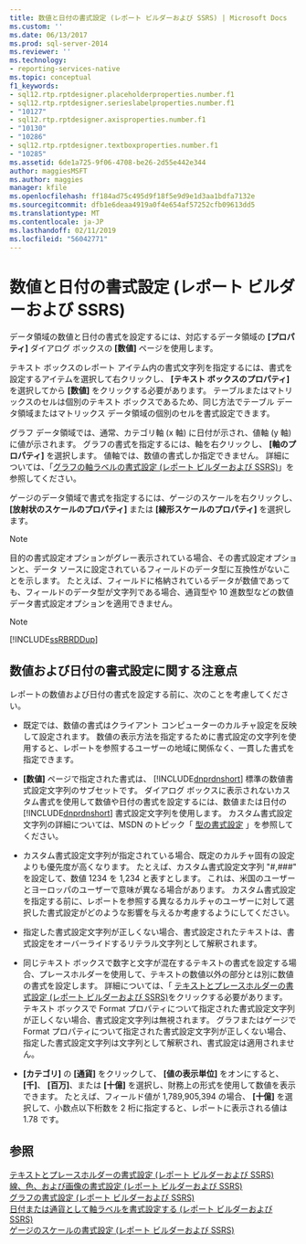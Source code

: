 ```yaml
---
title: 数値と日付の書式設定 (レポート ビルダーおよび SSRS) | Microsoft Docs
ms.custom: ''
ms.date: 06/13/2017
ms.prod: sql-server-2014
ms.reviewer: ''
ms.technology:
- reporting-services-native
ms.topic: conceptual
f1_keywords:
- sql12.rtp.rptdesigner.placeholderproperties.number.f1
- sql12.rtp.rptdesigner.serieslabelproperties.number.f1
- "10127"
- sql12.rtp.rptdesigner.axisproperties.number.f1
- "10130"
- "10286"
- sql12.rtp.rptdesigner.textboxproperties.number.f1
- "10285"
ms.assetid: 6de1a725-9f06-4708-be26-2d55e442e344
author: maggiesMSFT
ms.author: maggies
manager: kfile
ms.openlocfilehash: ff184ad75c495d9f18f5e9d9e1d3aa1bdfa7132e
ms.sourcegitcommit: dfb1e6deaa4919a0f4e654af57252cfb09613dd5
ms.translationtype: MT
ms.contentlocale: ja-JP
ms.lasthandoff: 02/11/2019
ms.locfileid: "56042771"
---
```

# <a name="formatting-numbers-and-dates-report-builder-and-ssrs"></a>数値と日付の書式設定 (レポート ビルダーおよび SSRS)
  データ領域の数値と日付の書式を設定するには、対応するデータ領域の **[プロパティ]** ダイアログ ボックスの **[数値]** ページを使用します。  
  
 テキスト ボックスのレポート アイテム内の書式文字列を指定するには、書式を設定するアイテムを選択して右クリックし、 **[テキスト ボックスのプロパティ]** を選択してから **[数値]** をクリックする必要があります。 テーブルまたはマトリックスのセルは個別のテキスト ボックスであるため、同じ方法でテーブル データ領域またはマトリックス データ領域の個別のセルを書式設定できます。  
  
 グラフ データ領域では、通常、カテゴリ軸 (x 軸) に日付が示され、値軸 (y 軸) に値が示されます。 グラフの書式を指定するには、軸を右クリックし、 **[軸のプロパティ]** を選択します。 値軸では、数値の書式しか指定できません。 詳細については、「[グラフの軸ラベルの書式設定 &#40;レポート ビルダーおよび SSRS&#41;](formatting-axis-labels-on-a-chart-report-builder-and-ssrs.md)」を参照してください。  
  
 ゲージのデータ領域で書式を指定するには、ゲージのスケールを右クリックし、 **[放射状のスケールのプロパティ]** または **[線形スケールのプロパティ]** を選択します。  
  
> [!NOTE]  
>  目的の書式設定オプションがグレー表示されている場合、その書式設定オプションと、データ ソースに設定されているフィールドのデータ型に互換性がないことを示します。 たとえば、フィールドに格納されているデータが数値であっても、フィールドのデータ型が文字列である場合、通貨型や 10 進数型などの数値データ書式設定オプションを適用できません。  
  
> [!NOTE]  
>  [!INCLUDE[ssRBRDDup](../../includes/ssrbrddup-md.md)]  
  
## <a name="considerations-for-formatting-numbers-and-dates"></a>数値および日付の書式設定に関する注意点  
 レポートの数値および日付の書式を設定する前に、次のことを考慮してください。  
  
-   既定では、数値の書式はクライアント コンピューターのカルチャ設定を反映して設定されます。 数値の表示方法を指定するために書式設定の文字列を使用すると、レポートを参照するユーザーの地域に関係なく、一貫した書式を指定できます。  
  
-   **[数値]** ページで指定された書式は、 [!INCLUDE[dnprdnshort](../../includes/dnprdnshort-md.md)] 標準の数値書式設定文字列のサブセットです。 ダイアログ ボックスに表示されないカスタム書式を使用して数値や日付の書式を設定するには、数値または日付の [!INCLUDE[dnprdnshort](../../includes/dnprdnshort-md.md)] 書式設定文字列を使用します。 カスタム書式設定文字列の詳細については、MSDN のトピック「 [型の書式設定](https://go.microsoft.com/fwlink/?LinkId=112024) 」を参照してください。  
  
-   カスタム書式設定文字列が指定されている場合、既定のカルチャ固有の設定よりも優先度が高くなります。 たとえば、カスタム書式設定文字列 "#,###" を設定して、数値 1234 を 1,234 と表すとします。 これは、米国のユーザーとヨーロッパのユーザーで意味が異なる場合があります。 カスタム書式設定を指定する前に、レポートを参照する異なるカルチャのユーザーに対して選択した書式設定がどのような影響を与えるか考慮するようにしてください。  
  
-   指定した書式設定文字列が正しくない場合、書式設定されたテキストは、書式設定をオーバーライドするリテラル文字列として解釈されます。  
  
-   同じテキスト ボックスで数字と文字が混在するテキストの書式を設定する場合、プレースホルダーを使用して、テキストの数値以外の部分とは別に数値の書式を設定します。 詳細については、「 [テキストとプレースホルダーの書式設定 (レポート ビルダーおよび SSRS)](formatting-text-and-placeholders-report-builder-and-ssrs.md)をクリックする必要があります。 テキスト ボックスで Format プロパティについて指定された書式設定文字列が正しくない場合、書式設定文字列は無視されます。 グラフまたはゲージで Format プロパティについて指定された書式設定文字列が正しくない場合、指定した書式設定文字列は文字列として解釈され、書式設定は適用されません。  
  
-   **[カテゴリ]** の **[通貨]** をクリックして、 **[値の表示単位]** をオンにすると、 **[千]**、 **[百万]**、または **[十億]** を選択し、財務上の形式を使用して数値を表示できます。 たとえば、フィールド値が 1,789,905,394 の場合、 **[十億]** を選択して、小数点以下桁数を 2 桁に指定すると、レポートに表示される値は 1.78 です。  
  
## <a name="see-also"></a>参照  
 [テキストとプレースホルダーの書式設定 (レポート ビルダーおよび SSRS)](formatting-text-and-placeholders-report-builder-and-ssrs.md)   
 [線、色、および画像の書式設定 &#40;レポート ビルダーおよび SSRS&#41;](images-report-builder-and-ssrs.md)   
 [グラフの書式設定 (レポート ビルダーおよび SSRS)](formatting-a-chart-report-builder-and-ssrs.md)   
 [日付または通貨として軸ラベルを書式設定する &#40;レポート ビルダーおよび SSRS&#41;](format-axis-labels-as-dates-or-currencies-report-builder-and-ssrs.md)   
 [ゲージのスケールの書式設定 (レポート ビルダーおよび SSRS)](formatting-scales-on-a-gauge-report-builder-and-ssrs.md)  
  
  
